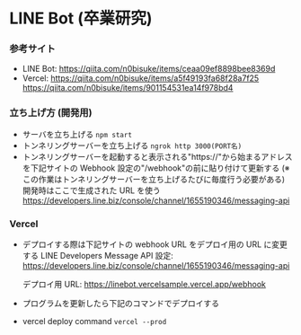 # LINE Bot (卒業研究)

### 参考サイト

- LINE Bot:
  https://qiita.com/n0bisuke/items/ceaa09ef8898bee8369d
- Vercel:
  https://qiita.com/n0bisuke/items/a5f49193fa68f28a7f25
  https://qiita.com/n0bisuke/items/901154531ea14f978bd4

### 立ち上げ方 (開発用)

- サーバを立ち上げる
  `npm start`
- トンネリングサーバーを立ち上げる
  `ngrok http 3000(PORT名)`
- トンネリングサーバーを起動すると表示される"https://"から始まるアドレスを下記サイトの Webhook 設定の"/webhook"の前に貼り付けて更新する
  (※この作業はトンネリングサーバーを立ち上げるたびに毎度行う必要がある) 開発時はここで生成された URL を使う
  https://developers.line.biz/console/channel/1655190346/messaging-api

### Vercel

- デプロイする際は下記サイトの webhook URL をデプロイ用の URL に変更する
  LINE Developers Message API 設定:
  https://developers.line.biz/console/channel/1655190346/messaging-api

  デプロイ用 URL: https://linebot.vercelsample.vercel.app/webhook

- プログラムを更新したら下記のコマンドでデプロイする
- vercel deploy command
  `vercel --prod`
